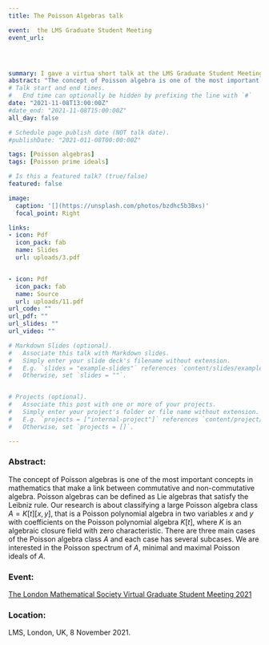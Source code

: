 ```yaml
---
title: The Poisson Algebras talk

event:  the LMS Graduate Student Meeting 
event_url: 




summary: I gave a virtua short talk at the LMS Graduate Student Meeting, 8 November 2021.
abstract: "The concept of Poisson algebra is one of the most important concepts in mathematics that make a link between commutative and noncommutative algebra. The Poisson algebra D can be defined as an algebra over a field K with Poisson bracket {,} such that (D,{,}) is satisfying anti-commutative, Jacobi identity and Leibniz rule. In this talk, I will give the definition of Poisson algebra, talk about some related concepts of polynomial Poisson algebras and give some examples."
# Talk start and end times.
#   End time can optionally be hidden by prefixing the line with `#`
date: "2021-11-08T13:00:00Z"
#date_end: "2021-11-08T15:00:00Z"
all_day: false

# Schedule page publish date (NOT talk date).
#publishDate: "2021-011-08T00:00:00Z"

tags: [Poisson algebras]
tags: [Poisson prime ideals]

# Is this a featured talk? (true/false)
featured: false

image:
  caption: '[](https://unsplash.com/photos/bzdhc5b3Bxs)'
  focal_point: Right

links:
- icon: Pdf
  icon_pack: fab
  name: Slides
  url: uploads/3.pdf


- icon: Pdf
  icon_pack: fab
  name: Source
  url: uploads/11.pdf
url_code: ""
url_pdf: ""
url_slides: ""
url_video: ""

# Markdown Slides (optional).
#   Associate this talk with Markdown slides.
#   Simply enter your slide deck's filename without extension.
#   E.g. `slides = "example-slides"` references `content/slides/example-slides.md`.
#   Otherwise, set `slides = ""`.


# Projects (optional).
#   Associate this post with one or more of your projects.
#   Simply enter your project's folder or file name without extension.
#   E.g. `projects = ["internal-project"]` references `content/project/deep-learning/index.md`.
#   Otherwise, set `projects = []`.

---
```

### Abstract:
The concept of Poisson algebras is one of the most important concepts in mathematics that make a link between commutative and non-commutative algebra. 
Poisson algebras can be defined as Lie algebras that satisfy the Leibniz rule. Our research is about classifying a large Poisson algebra class $A = K[t][x,y]$, 
that is a Poisson polynomial algebra in two variables $x$ and $y$ with coefficients on the Poisson polynomial algebra $K[t]$, where $K$ is an algebraic closure field 
with zero characteristic. There are three main cases of the Poisson algebra class $A$ and each case has several subcases. We are interested in the Poisson spectrum 
of $A$, minimal and maximal Poisson ideals of $A$. 
### Event: 
[The London Mathematical Society Virtual Graduate Student Meeting 2021](https://www.lms.ac.uk/events/london-mathematical-society-virtual-graduate-student-meeting-2021)

### Location:
LMS, London, UK, 8 November 2021. 

 